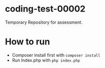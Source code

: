# coding-test-00002
Temporary Repository for assessment.

# How to run
- Composer install first with
`
composer install
`
- Run Index.php with
``
php index.php
``
